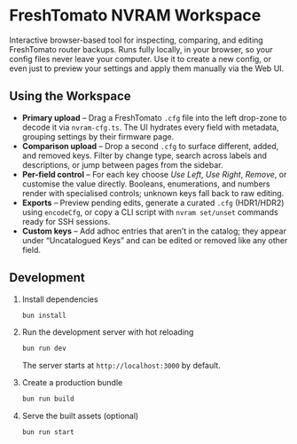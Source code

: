 # FreshTomato NVRAM Workspace

Interactive browser-based tool for inspecting, comparing, and editing FreshTomato router backups.
Runs fully locally, in your browser, so your config files never leave your computer.
Use it to create a new config, or even just to preview your settings and apply them manually via the Web UI.

## Using the Workspace

- **Primary upload** – Drag a FreshTomato `.cfg` file into the left drop-zone to decode it via `nvram-cfg.ts`. The UI hydrates every field with metadata, grouping settings by their firmware page.
- **Comparison upload** – Drop a second `.cfg` to surface different, added, and removed keys. Filter by change type, search across labels and descriptions, or jump between pages from the sidebar.
- **Per-field control** – For each key choose _Use Left_, _Use Right_, _Remove_, or customise the value directly. Booleans, enumerations, and numbers render with specialised controls; unknown keys fall back to raw editing.
- **Exports** – Preview pending edits, generate a curated `.cfg` (HDR1/HDR2) using `encodeCfg`, or copy a CLI script with `nvram set/unset` commands ready for SSH sessions.
- **Custom keys** – Add adhoc entries that aren’t in the catalog; they appear under “Uncatalogued Keys” and can be edited or removed like any other field.

## Development

1. Install dependencies

   ```bash
   bun install
   ```

2. Run the development server with hot reloading

   ```bash
   bun run dev
   ```

   The server starts at `http://localhost:3000` by default.

3. Create a production bundle

   ```bash
   bun run build
   ```

4. Serve the built assets (optional)

   ```bash
   bun run start
   ```

